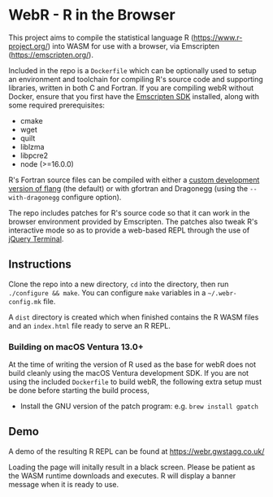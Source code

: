 # WebR - R in the Browser

This project aims to compile the statistical language R (https://www.r-project.org/) into WASM for
use with a browser, via Emscripten (https://emscripten.org/).

Included in the repo is a `Dockerfile` which can be optionally used to setup an environment and
toolchain for compiling R's source code and supporting libraries, written in both C and Fortran.
If you are compiling webR without Docker, ensure that you first have the
[Emscripten SDK](https://emscripten.org/docs/getting_started/downloads.html) installed, along with
some required prerequisites:
 * cmake
 * wget
 * quilt
 * liblzma
 * libpcre2
 * node (>=16.0.0)

R's Fortran source files can be compiled with either a
[custom development version of flang](https://github.com/lionel-/f18-llvm-project/commits/fix-webr)
(the default) or with gfortran and Dragonegg (using the `--with-dragonegg` configure option).

The repo includes patches for R's source code so that it can work in the browser environment provided
by Emscripten. The patches also tweak R's interactive mode so as to provide a web-based REPL through
the use of [jQuery Terminal](https://terminal.jcubic.pl/).

## Instructions

Clone the repo into a new directory, `cd` into the directory, then run `./configure && make`.
You can configure `make` variables in a `~/.webr-config.mk` file.

A `dist` directory is created which when finished contains the R WASM files
and an `index.html` file ready to serve an R REPL.

### Building on macOS Ventura 13.0+

At the time of writing the version of R used as the base for webR does not build cleanly using
the macOS Ventura development SDK. If you are not using the included `Dockerfile` to build webR,
the following extra setup must be done before starting the build process,

 * Install the GNU version of the patch program: e.g. `brew install gpatch`

## Demo

A demo of the resulting R REPL can be found at https://webr.gwstagg.co.uk/

Loading the page will initally result in a black screen. Please be patient as the WASM
runtime downloads and executes. R will display a banner message when it is ready to use.
